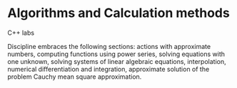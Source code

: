 # Algorithms and Calculation methods
C++ labs 

Discipline embraces the following sections:
    actions with approximate numbers,
    computing functions using power series,
    solving equations with one unknown,
    solving systems of linear algebraic equations,
   	interpolation,
   	numerical differentiation and integration,
    approximate solution of the problem Cauchy mean square approximation.

